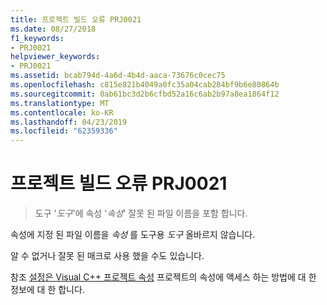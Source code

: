 ```yaml
---
title: 프로젝트 빌드 오류 PRJ0021
ms.date: 08/27/2018
f1_keywords:
- PRJ0021
helpviewer_keywords:
- PRJ0021
ms.assetid: bcab794d-4a6d-4b4d-aaca-73676c0cec75
ms.openlocfilehash: c815e821b4049a0fc35a04cab284bf9b6e80864b
ms.sourcegitcommit: 0ab61bc3d2b6cfbd52a16c6ab2b97a8ea1864f12
ms.translationtype: MT
ms.contentlocale: ko-KR
ms.lasthandoff: 04/23/2019
ms.locfileid: "62359336"
---
```

# <a name="project-build-error-prj0021"></a>프로젝트 빌드 오류 PRJ0021

> 도구 '*도구*'에 속성 '*속성*' 잘못 된 파일 이름을 포함 합니다.

속성에 지정 된 파일 이름을 *속성* 를 도구용 *도구* 올바르지 않습니다.

알 수 없거나 잘못 된 매크로 사용 했을 수도 있습니다.

참조 [설정은 Visual C++ 프로젝트 속성](../../build/working-with-project-properties.md) 프로젝트의 속성에 액세스 하는 방법에 대 한 정보에 대 한 합니다.